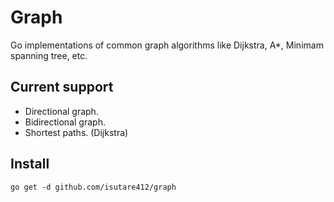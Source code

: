 # Graph

Go implementations of common graph algorithms like Dijkstra, A*, Minimam
spanning tree, etc.

## Current support

- Directional graph.
- Bidirectional graph.
- Shortest paths. (Dijkstra)

## Install

```
go get -d github.com/isutare412/graph
```